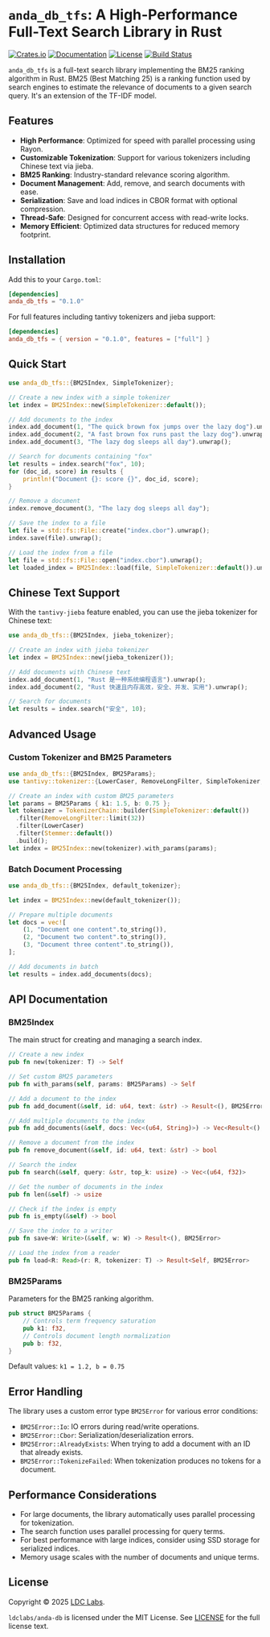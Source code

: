 # `anda_db_tfs`: A High-Performance Full-Text Search Library in Rust

[![Crates.io](https://img.shields.io/crates/v/anda_db_tfs)](https://crates.io/crates/anda_db_tfs)
[![Documentation](https://docs.rs/anda_db_tfs/badge.svg)](https://docs.rs/anda_db_tfs)
[![License](https://img.shields.io/badge/license-MIT-blue.svg)](LICENSE)
[![Build Status](https://github.com/ldclabs/anda-db/actions/workflows/ci.yml/badge.svg)](https://github.com/ldclabs/anda-db/actions)

`anda_db_tfs` is a full-text search library implementing the BM25 ranking algorithm in Rust. BM25 (Best Matching 25) is a ranking function used by search engines to estimate the relevance of documents to a given search query. It's an extension of the TF-IDF model.

## Features

- **High Performance**: Optimized for speed with parallel processing using Rayon.
- **Customizable Tokenization**: Support for various tokenizers including Chinese text via jieba.
- **BM25 Ranking**: Industry-standard relevance scoring algorithm.
- **Document Management**: Add, remove, and search documents with ease.
- **Serialization**: Save and load indices in CBOR format with optional compression.
- **Thread-Safe**: Designed for concurrent access with read-write locks.
- **Memory Efficient**: Optimized data structures for reduced memory footprint.

## Installation

Add this to your `Cargo.toml`:

```toml
[dependencies]
anda_db_tfs = "0.1.0"
```

For full features including tantivy tokenizers and jieba support:

```toml
[dependencies]
anda_db_tfs = { version = "0.1.0", features = ["full"] }
```

## Quick Start

```rust
use anda_db_tfs::{BM25Index, SimpleTokenizer};

// Create a new index with a simple tokenizer
let index = BM25Index::new(SimpleTokenizer::default());

// Add documents to the index
index.add_document(1, "The quick brown fox jumps over the lazy dog").unwrap();
index.add_document(2, "A fast brown fox runs past the lazy dog").unwrap();
index.add_document(3, "The lazy dog sleeps all day").unwrap();

// Search for documents containing "fox"
let results = index.search("fox", 10);
for (doc_id, score) in results {
    println!("Document {}: score {}", doc_id, score);
}

// Remove a document
index.remove_document(3, "The lazy dog sleeps all day");

// Save the index to a file
let file = std::fs::File::create("index.cbor").unwrap();
index.save(file).unwrap();

// Load the index from a file
let file = std::fs::File::open("index.cbor").unwrap();
let loaded_index = BM25Index::load(file, SimpleTokenizer::default()).unwrap();
```

## Chinese Text Support

With the `tantivy-jieba` feature enabled, you can use the jieba tokenizer for Chinese text:

```rust
use anda_db_tfs::{BM25Index, jieba_tokenizer};

// Create an index with jieba tokenizer
let index = BM25Index::new(jieba_tokenizer());

// Add documents with Chinese text
index.add_document(1, "Rust 是一种系统编程语言").unwrap();
index.add_document(2, "Rust 快速且内存高效，安全、并发、实用").unwrap();

// Search for documents
let results = index.search("安全", 10);
```

## Advanced Usage

### Custom Tokenizer and BM25 Parameters

```rust
use anda_db_tfs::{BM25Index, BM25Params};
use tantivy::tokenizer::{LowerCaser, RemoveLongFilter, SimpleTokenizer, Stemmer};

// Create an index with custom BM25 parameters
let params = BM25Params { k1: 1.5, b: 0.75 };
let tokenizer = TokenizerChain::builder(SimpleTokenizer::default())
  .filter(RemoveLongFilter::limit(32))
  .filter(LowerCaser)
  .filter(Stemmer::default())
  .build();
let index = BM25Index::new(tokenizer).with_params(params);
```

### Batch Document Processing

```rust
use anda_db_tfs::{BM25Index, default_tokenizer};

let index = BM25Index::new(default_tokenizer());

// Prepare multiple documents
let docs = vec![
    (1, "Document one content".to_string()),
    (2, "Document two content".to_string()),
    (3, "Document three content".to_string()),
];

// Add documents in batch
let results = index.add_documents(docs);
```

## API Documentation

### BM25Index

The main struct for creating and managing a search index.

```rust
// Create a new index
pub fn new(tokenizer: T) -> Self

// Set custom BM25 parameters
pub fn with_params(self, params: BM25Params) -> Self

// Add a document to the index
pub fn add_document(&self, id: u64, text: &str) -> Result<(), BM25Error>

// Add multiple documents to the index
pub fn add_documents(&self, docs: Vec<(u64, String)>) -> Vec<Result<(), BM25Error>>

// Remove a document from the index
pub fn remove_document(&self, id: u64, text: &str) -> bool

// Search the index
pub fn search(&self, query: &str, top_k: usize) -> Vec<(u64, f32)>

// Get the number of documents in the index
pub fn len(&self) -> usize

// Check if the index is empty
pub fn is_empty(&self) -> bool

// Save the index to a writer
pub fn save<W: Write>(&self, w: W) -> Result<(), BM25Error>

// Load the index from a reader
pub fn load<R: Read>(r: R, tokenizer: T) -> Result<Self, BM25Error>
```

### BM25Params

Parameters for the BM25 ranking algorithm.

```rust
pub struct BM25Params {
    // Controls term frequency saturation
    pub k1: f32,
    // Controls document length normalization
    pub b: f32,
}
```

Default values: `k1 = 1.2, b = 0.75`

## Error Handling

The library uses a custom error type `BM25Error` for various error conditions:

- `BM25Error::Io`: IO errors during read/write operations.
- `BM25Error::Cbor`: Serialization/deserialization errors.
- `BM25Error::AlreadyExists`: When trying to add a document with an ID that already exists.
- `BM25Error::TokenizeFailed`: When tokenization produces no tokens for a document.

## Performance Considerations

- For large documents, the library automatically uses parallel processing for tokenization.
- The search function uses parallel processing for query terms.
- For best performance with large indices, consider using SSD storage for serialized indices.
- Memory usage scales with the number of documents and unique terms.

## License
Copyright © 2025 [LDC Labs](https://github.com/ldclabs).

`ldclabs/anda-db` is licensed under the MIT License. See [LICENSE](../../LICENSE) for the full license text.